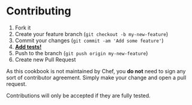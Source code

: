 Contributing
============
1. Fork it
2. Create your feature branch (`git checkout -b my-new-feature`)
3. Commit your changes (`git commit -am 'Add some feature'`)
4. [**Add tests!**](https://github.com/deliv/looker-cookbook/blob/master/TESTING.md)
5. Push to the branch (`git push origin my-new-feature`)
6. Create new Pull Request

As this cookbook is not maintained by Chef, you **do not** need to sign any sort of contributor agreement. Simply make your change and open a pull request.

Contributions will only be accepted if they are fully tested.


